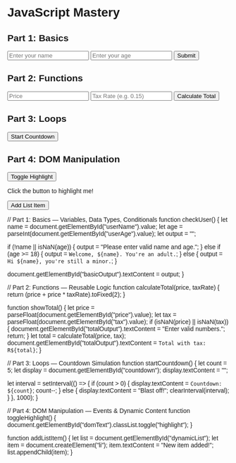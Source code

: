 <!DOCTYPE html>
<html lang="en">
<head>
  <meta charset="UTF-8">
  <title>JavaScript Mastery</title>
  <style>
    body { font-family: Arial, sans-serif; padding: 20px; }
    .highlight { background-color: yellow; font-weight: bold; }
    #countdown { font-size: 1.2em; margin-top: 10px; }
  </style>
</head>
<body>

  <h1>JavaScript Mastery</h1>

  <!-- Part 1: Basics -->
  <h2>Part 1: Basics</h2>
  <input type="text" id="userName" placeholder="Enter your name" />
  <input type="number" id="userAge" placeholder="Enter your age" />
  <button onclick="checkUser()">Submit</button>
  <p id="basicOutput"></p>

  <!-- Part 2: Functions -->
  <h2>Part 2: Functions</h2>
  <input type="number" id="price" placeholder="Price" />
  <input type="number" id="tax" placeholder="Tax Rate (e.g. 0.15)" />
  <button onclick="showTotal()">Calculate Total</button>
  <p id="totalOutput"></p>

  <!-- Part 3: Loops -->
  <h2>Part 3: Loops</h2>
  <button onclick="startCountdown()">Start Countdown</button>
  <p id="countdown"></p>

  <!-- Part 4: DOM Manipulation -->
  <h2>Part 4: DOM Manipulation</h2>
  <button onclick="toggleHighlight()">Toggle Highlight</button>
  <p id="domText">Click the button to highlight me!</p>

  <button onclick="addListItem()">Add List Item</button>
  <ul id="dynamicList"></ul>

  <script src="script.js"></script>
</body>
</html>

// Part 1: Basics — Variables, Data Types, Conditionals
function checkUser() {
  let name = document.getElementById("userName").value;
  let age = parseInt(document.getElementById("userAge").value);
  let output = "";

  if (!name || isNaN(age)) {
    output = "Please enter valid name and age.";
  } else if (age >= 18) {
    output = `Welcome, ${name}. You're an adult.`;
  } else {
    output = `Hi ${name}, you're still a minor.`;
  }

  document.getElementById("basicOutput").textContent = output;
}

// Part 2: Functions — Reusable Logic
function calculateTotal(price, taxRate) {
  return (price + price * taxRate).toFixed(2);
}

function showTotal() {
  let price = parseFloat(document.getElementById("price").value);
  let tax = parseFloat(document.getElementById("tax").value);
  if (isNaN(price) || isNaN(tax)) {
    document.getElementById("totalOutput").textContent = "Enter valid numbers.";
    return;
  }
  let total = calculateTotal(price, tax);
  document.getElementById("totalOutput").textContent = `Total with tax: R${total}`;
}

// Part 3: Loops — Countdown Simulation
function startCountdown() {
  let count = 5;
  let display = document.getElementById("countdown");
  display.textContent = "";

  let interval = setInterval(() => {
    if (count > 0) {
      display.textContent = `Countdown: ${count}`;
      count--;
    } else {
      display.textContent = "Blast off!";
      clearInterval(interval);
    }
  }, 1000);
}

// Part 4: DOM Manipulation — Events & Dynamic Content
function toggleHighlight() {
  document.getElementById("domText").classList.toggle("highlight");
}

function addListItem() {
  let list = document.getElementById("dynamicList");
  let item = document.createElement("li");
  item.textContent = "New item added!";
  list.appendChild(item);
}
